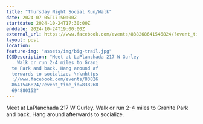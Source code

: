 ```yaml
---
title: "Thursday Night Social Run/Walk"
date: 2024-07-05T17:50:00Z
startdate: 2024-10-24T17:30:00Z
enddate: 2024-10-24T19:00:00Z
external_url: https://www.facebook.com/events/838268641546824/?event_time_id=838268694880152
layout: post
location: 
feature-img: "assets/img/big-trail.jpg"
ICSDescription: "Meet at LaPlanchada 217 W Gurley  . Walk or run 2-4 miles to Grani  te Park and back. Hang around af  terwards to socialize. \n\nhttps  ://www.facebook.com/events/83826  8641546824/?event_time_id=838268  694880152"
---
```


Meet at LaPlanchada 217 W Gurley. Walk or run 2-4 miles to Granite Park and back. Hang around afterwards to socialize. <br>
  <br>
  
